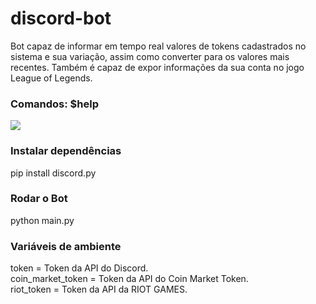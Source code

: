 # discord-bot
Bot capaz de informar em tempo real valores de tokens cadastrados no sistema e sua variação, assim como converter para os valores mais recentes.
Também é capaz de expor informações da sua conta no jogo League of Legends.

<h3>Comandos: $help</h3>
<img src="https://user-images.githubusercontent.com/67207736/157734761-6b686fee-cae7-4547-9707-49e3822e8723.png"/>

<h3>Instalar dependências</h3>
pip install discord.py

<h3>Rodar o Bot</h3>
python main.py

<h3>Variáveis de ambiente</h3>
token = Token da API do Discord. <br>
coin_market_token = Token da API do Coin Market Token. <br>
riot_token = Token da API da RIOT GAMES.
